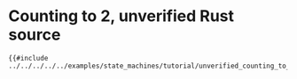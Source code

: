 # Counting to 2, unverified Rust source

```rust,ignore
{{#include ../../../../../examples/state_machines/tutorial/unverified_counting_to_2.rs:full}}
```
